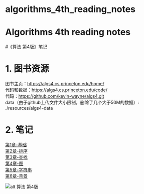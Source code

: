 # algorithms_4th_reading_notes
# Algorithms 4th reading notes 
#《算法 第4版》笔记
# 1. 图书资源
图书主页：<https://algs4.cs.princeton.edu/home/>  
代码和数据：<https://algs4.cs.princeton.edu/code/>  
代码：<https://github.com/kevin-wayne/algs4.git>  
data（由于github上传文件大小限制，删除了几个大于50M的数据）: ./resources/algs4-data

# 2. 笔记
[第1章-基础](./notes/第1章-基础.md)  
[第2章-排序](./notes/第2章-排序.md)  
[第3章-查找](./notes/第3章-查找.md)  
[第4章-图](./notes/第4章-图.md)  
[第5章-字符串](./notes/第5章-字符串.md)  
[第6章-背景](./notes/第6章-背景.md)  

![alt 算法 第4版](images/《算法%20第4版》封面.jpg "《算法 第4版》")  

